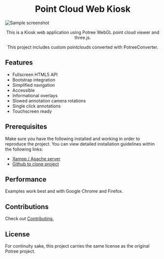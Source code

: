 <h1 align="center">Point Cloud Web Kiosk</h1>

![Sample screenshot](https://raw.githubusercontent.com/VizcayaMuseum/kiosk/master/assets/img/readme-pic.PNG "Screenshot")

<p align="center">This is a Kiosk web application using Potree WebGL point cloud viewer and three.js.</p>
<p align="center">This project includes custom pointclouds converted with PotreeConverter.</p>

## Features
* Fullscreen HTML5 API
* Bootstrap integration
* Simplified navigation
* Accessible
* Informational overlays
* Slowed annotation camera rotations
* Single click annotations
* Touchscreen ready

## Prerequisites
Make sure you have the following installed and working in order to reproduce the project. You can view detailed installation guidelines within the following links:
* [Xampp / Apache server](https://www.apachefriends.org/index.html)
* [Github to clone project](https://git-scm.com/downloads)

## Performance
Examples work best and with Google Chrome and Firefox.

## Contributions
Check out [Contributing.](CONTRIBUTING.md)

## License
For continuity sake, this project carries the same license as the original Potree project.